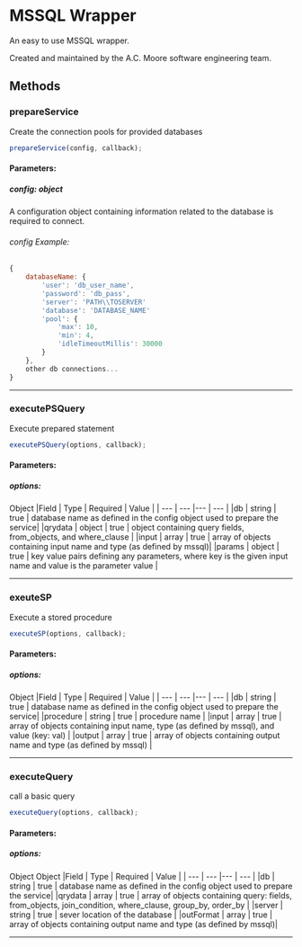 # MSSQL Wrapper

An easy to use MSSQL wrapper.

Created and maintained by the A.C. Moore software engineering team.  

## Methods

### prepareService
Create the connection pools for provided databases
```javascript
prepareService(config, callback);
```
#### Parameters:
##### config: *object*
A configuration object containing information related to the database is required to connect.
###### config Example:
```javascript
{
    databaseName: {
        'user': 'db_user_name',
        'password': 'db_pass',
        'server': 'PATH\\TOSERVER'
        'database': 'DATABASE_NAME'
        'pool': {
            'max': 10,
            'min': 4,
            'idleTimeoutMillis': 30000
        }
    },
    other db connections...
}
```
___

### executePSQuery
Execute prepared statement
```javascript
executePSQuery(options, callback);
```
#### Parameters:
##### options:
Object
|Field | Type | Required | Value |
| --- | --- |--- | --- |
|db   | string | true | database name as defined in the config object used to prepare the service|
|qrydata | object | true | object containing query fields, from_objects, and where_clause |
|input | array | true | array of objects containing input name and type (as defined by mssql)|
|params | object | true | key value pairs defining any parameters, where key is the given input name and value is the parameter value |
___

### exeuteSP
Execute a stored procedure
```javascript
executeSP(options, callback);
```
#### Parameters:
##### options:
Object
|Field | Type | Required | Value |
| --- | --- |--- | --- |
|db   | string | true | database name as defined in the config object used to prepare the service|
|procedure | string | true | procedure name |
|input | array | true | array of objects containing input name, type (as defined by mssql), and value (key: val) |
|output | array | true | array of objects containing output name and type (as defined by mssql) |

___

### executeQuery
call a basic query
```javascript
executeQuery(options, callback);
```
#### Parameters:
##### options:
Object 
Object
|Field | Type | Required | Value |
| --- | --- |--- | --- |
|db   | string | true | database name as defined in the config object used to prepare the service|
|qrydata | array | true | array of objects containing query: fields, from_objects, join_condition, where_clause, group_by, order_by |
|server | string | true | sever location of the database |
|outFormat | array | true | array of objects containing output name and type (as defined by mssql)|

___

